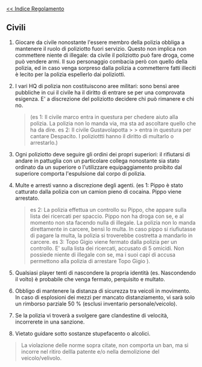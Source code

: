 [<< Indice Regolamento](regolamento.md)

## Civili

1)  Giocare da civile nonostante l'essere membro della polizia obbliga a mantenere il ruolo di poliziotto fuori servizio. Questo non implica non commettere niente di illegale: da civile il poliziotto può fare droga, 
    come può vendere armi. Il suo personaggio combacia però con quello della polizia, ed in caso venga sorpreso dalla polizia a commetterre fatti illeciti è lecito per la polizia espellerlo dai poliziotti.

2)  I vari HQ di polizia non costituiscono aree militari: sono bensì aree pubbliche in cui il civile ha il diritto di entrare se per una comprovata esigenza. E' a discrezione del poliziotto decidere chi può rimanere e chi no.
    > (es 1: Il civile marco entra in questura per chedere aiuto alla polizia. La polizia non lo manda via, ma sta ad ascoltare quello che ha da dire. es 2: Il civile Gustavolapotta > > entra in questura per cantare Despacito. I poliziottti hanno il diritto di multarlo o arrestarlo.)

3)  Ogni poliziotto deve seguire gli ordini dei propri superiori: il rifiutarsi di andare in pattuglia con un particolare collega nonostante sia stato ordinato da un superiore o
    l'utilizzare equipaggiamento proibito dal superiore comporta l'espulsione dal corpo di polizia.

4)  Multe e arresti vanno a discrezione degli agenti. (es 1: Pippo è stato catturato dalla polizia con un camion pieno di cocaina. Pippo viene arrestato.
    > es 2: La polizia effettua un controllo su Pippo, che appare sulla lista dei ricercati per spaccio. Pippo non ha droga con se, e al momento non sta facendo nulla di illegale.
	> La polizia non lo manda direttamente in carcere, bensì lo multa. In caso pippo si riufiutasse di pagare la multa, la polizia si troverebbe costretta a mandarlo in carcere.
	> es 3: Topo Gigio viene fermato dalla polizia per un controllo. E' sulla lista dei ricercati, accusato di 5 omicidi.
	> Non possiede niente di illegale con se, ma i suoi capi di accusa permettono alla polizia di arrestare Topo Gigio ).

5)  Qualsiasi player tenti di nascondere la propria identità (es. Nascondendo il volto) è probabile che venga fermato, perquisito e multato.

6)  Obbligo di mantenere la distanza di sicurezza tra veicoli in movimento. In caso di esplosioni dei mezzi per mancato distanziamento, vi sarà solo un rimborso parziale 50 % (esclusi inventario personale/veicolo).

7)  Se la polizia vi troverà a svolgere gare clandestine di velocità, incorrerete in una sanzione.

8)  Vietato guidare sotto sostanze stupefacento o alcolici.

  > La violazione delle norme sopra citate, non comporta un ban, ma si incorre nel ritiro dellla patente e/o nella demolizione del veicolo/velivolo.